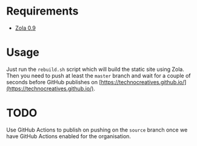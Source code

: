 # Requirements

* [Zola 0.9](https://www.getzola.org)

# Usage

Just run the `rebuild.sh` script which will build the static site using Zola. Then you need to push at least the `master` branch and wait for a couple of seconds before GitHub publishes on [https://technocreatives.github.io/](https://technocreatives.github.io/).

# TODO

Use GitHub Actions to publish on pushing on the `source` branch once we have GitHub Actions enabled for the organisation.